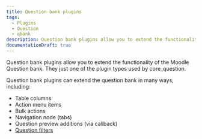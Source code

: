 ```yaml
---
title: Question bank plugins
tags:
  - Plugins
  - Question
  - qbank
description: Question bank plugins allow you to extend the functionality of the Moodle Question bank.
documentationDraft: true
---
```


<Since
  version="4.0"
  issueNumber="MDL-70329"
/>

Question bank plugins allow you to extend the functionality of the Moodle Question bank. They just one of the plugin types used by core_question.

Question bank plugins can extend the question bank in many ways, including:

- Table columns
- Action menu items
- Bulk actions
- Navigation node (tabs)
- Question preview additions (via callback)
- [Question filters](./filters.md)
